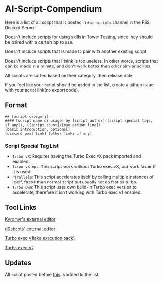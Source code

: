 # AI-Script-Compendium
Here is a list of all script that is posted in `#ai-scripts` channel in the FSS Discord Server.

Doesn't include scripts for using skills in Tower Testing, since they should be paired with a certain bp to use.

Doesn't include scripts that is made to pair with another existing script.

Doesn't include scripts that I think is too useless. In other words, scripts that can be made in a minute, and don't work better than other similar scripts.

All scripts are sorted based on their category, then release date.

If you feel like your script should be added in the list, create a github issue with your script link(no export code).

## Format
```
## [script category]
#### [script name or usage] by [script author]([script special tags, if any]), ([script count]/[max action line])
[basic introduction, optional]
[discord post link] [other links if any]
```
### Script Special Tag List
- `Turbo vX`: Requires having the Turbo Exec vX pack imported and enabled.
- `Turbo vX Opt`: This script work without Turbo exec vX, but work faster if it is used.
- `Parallels`: This script accelerates itself by calling multiple instances of itself, faster than normal script but usually not as fast as turbo.
- `Turbo Own`: This script uses own build-in Turbo exec version to accelerate, therefore it isn't working with Turbo exec v1 enabled.

## Tool Links
[Kyromyr's external editor](https://kyromyr.github.io/perfect-tower)

[d0sboots' external editor](https://d0sboots.github.io/perfect-tower)

[Turbo exec v1(aka execution pack)](https://github.com/Xenos6666/TPT2_scripts/blob/main/common/execution_stack/README.md)

[Turbo exec v2](https://github.com/Xenos6666/TPT2_scripts/blob/main/common/turbo_exec/README.md)

## Updates
All script posted before [this](https://discord.com/channels/488444879836413975/850425171059933272/908725360689025044) is added to the list.
